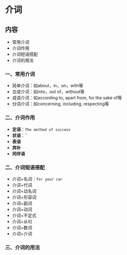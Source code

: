 # 介词

## 内容

- 常用介词
- 介词作用
- 介词短语搭配
- 介词的用法

### 一、常用介词

- 简单介词：如about，in，on，with等
- 合成介词：如into，out of，without等
- 成语介词：如according to, apart from, for the sake of等
- 分词介词：如concerning, including, respecting等

### 二、介词作用

- **定语**：`The method of success`
- **状语**：``
- **表语**
- **宾补**
- **同伴语**

### 二、介词短语搭配

- 介词+名词：`for your car`
- 介词+代词
- 介词+动名词
- 介词+形容词
- 介词+副词
- 介词+动词
- 介词+不定式
- 介词+从句
- 介词+数词
- 介词+介词

### 三、介词的用法